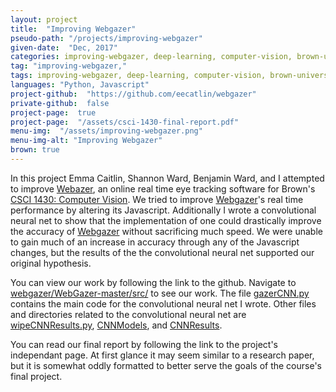 ```yaml
---
layout: project
title:  "Improving Webgazer"
pseudo-path: "/projects/improving-webgazer"
given-date:  "Dec, 2017"
categories: improving-webgazer, deep-learning, computer-vision, brown-university, coursework,
tag: "improving-webgazer,"
tags: improving-webgazer, deep-learning, computer-vision, brown-university, coursework,
languages: "Python, Javascript"
project-github:  "https://github.com/eecatlin/webgazer"
private-github:  false
project-page:  true
project-page:  "/assets/csci-1430-final-report.pdf"
menu-img:  "/assets/improving-webgazer.png"
menu-img-alt: "Improving Webgazer"
brown: true
---
```

In this project Emma Caitlin, Shannon Ward, Benjamin Ward, and I attempted to improve [Webazer][webgazer], an online real time eye tracking software for Brown's [CSCI 1430: Computer Vision][compvis]. We tried to improve [Webgazer][webgazer]'s real time performance by altering its Javascript. Additionally I wrote a convolutional neural net to show that the implementation of one could drastically improve the accuracy of [Webgazer][webgazer] without sacrificing much speed. We were unable to gain much of an increase in accuracy through any of the Javascript changes, but the results of the the convolutional neural net supported our original hypothesis.

You can view our work by following the link to the github. Navigate to [webgazer/WebGazer-master/src/][src] to see our work. The file [gazerCNN.py][CNN] contains the main code for the convolutional neural net I wrote. Other files and directories related to the convolutional neural net are [wipeCNNResults.py][wipe], [CNNModels][models], and [CNNResults][results].

You can read our final report by following the link to the project's independant page. At first glance it may seem similar to a research paper, but it is somewhat oddly formatted to better serve the goals of the course's final project.

[webgazer]: https://webgazer.cs.brown.edu/
[compvis]: http://cs.brown.edu/courses/csci1430/
[src]: https://github.com/eecatlin/webgazer/tree/master/WebGazer-master/src
[CNN]: https://github.com/eecatlin/webgazer/blob/master/WebGazer-master/src/gazerCNN.py
[wipe]: https://github.com/eecatlin/webgazer/blob/master/WebGazer-master/src/wipeCNNResults.py
[models]: https://github.com/eecatlin/webgazer/tree/master/WebGazer-master/src/CNNmodels
[results]: https://github.com/eecatlin/webgazer/tree/master/WebGazer-master/src/CNNresults